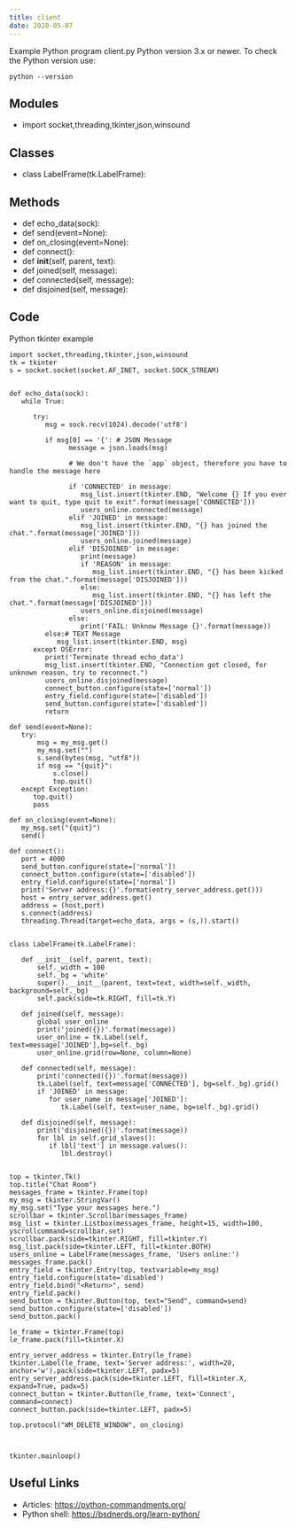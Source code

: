 ```yaml
---
title: client
date: 2020-05-07
---
```

Example Python program client.py
Python version 3.x or newer.
To check the Python version use:

    python --version

## Modules

* import socket,threading,tkinter,json,winsound

## Classes

* class LabelFrame(tk.LabelFrame):

## Methods

* def echo_data(sock):
* def send(event=None):
* def on_closing(event=None):
* def connect():
*    def __init__(self, parent, text):
*    def joined(self, message):
*    def connected(self, message):
*    def disjoined(self, message):

## Code

Python tkinter example

    import socket,threading,tkinter,json,winsound
    tk = tkinter
    s = socket.socket(socket.AF_INET, socket.SOCK_STREAM)
    
    
    def echo_data(sock):
       while True:
          
          try:
             msg = sock.recv(1024).decode('utf8')
    
             if msg[0] == '{': # JSON Message
                   message = json.loads(msg)
    
                   # We don't have the `app` object, therefore you have to handle the message here
    
                   if 'CONNECTED' in message:
                      msg_list.insert(tkinter.END, "Welcome {} If you ever want to quit, type quit to exit".format(message['CONNECTED']))
                      users_online.connected(message)
                   elif 'JOINED' in message:
                      msg_list.insert(tkinter.END, "{} has joined the chat.".format(message['JOINED']))
                      users_online.joined(message)
                   elif 'DISJOINED' in message:
                      print(message)
                      if 'REASON' in message:
                         msg_list.insert(tkinter.END, "{} has been kicked from the chat.".format(message['DISJOINED']))
                      else:
                         msg_list.insert(tkinter.END, "{} has left the chat.".format(message['DISJOINED']))
                      users_online.disjoined(message)
                   else:
                      print('FAIL: Unknow Message {}'.format(message))
             else:# TEXT Message
                msg_list.insert(tkinter.END, msg)
          except OSError:
             print('Terminate thread echo_data')
             msg_list.insert(tkinter.END, "Connection got closed, for unknown reason, try to reconnect.")
             users_online.disjoined(message)
             connect_button.configure(state=['normal'])
             entry_field.configure(state=['disabled'])
             send_button.configure(state=['disabled'])
             return
    
    def send(event=None):
       try:
           msg = my_msg.get()
           my_msg.set("")
           s.send(bytes(msg, "utf8"))
           if msg == "{quit}":
               s.close()
               top.quit()
       except Exception:
          top.quit()
          pass 
    
    def on_closing(event=None):
       my_msg.set("{quit}")
       send()
    
    def connect():
       port = 4000
       send_button.configure(state=['normal'])
       connect_button.configure(state=['disabled'])
       entry_field.configure(state=['normal'])
       print('Server address:{}'.format(entry_server_address.get()))
       host = entry_server_address.get()
       address = (host,port)
       s.connect(address)
       threading.Thread(target=echo_data, args = (s,)).start()
    
    
    class LabelFrame(tk.LabelFrame):
       
       def __init__(self, parent, text):
           self._width = 100
           self._bg = 'white'
           super().__init__(parent, text=text, width=self._width, background=self._bg)
           self.pack(side=tk.RIGHT, fill=tk.Y)
    
       def joined(self, message):
           global user_online
           print('joined({})'.format(message))
           user_online = tk.Label(self, text=message['JOINED'],bg=self._bg)
           user_online.grid(row=None, column=None)
    
       def connected(self, message):
           print('connected({})'.format(message))
           tk.Label(self, text=message['CONNECTED'], bg=self._bg).grid()
           if 'JOINED' in message:
              for user_name in message['JOINED']:
                 tk.Label(self, text=user_name, bg=self._bg).grid()
    
       def disjoined(self, message):
           print('disjoined({})'.format(message))
           for lbl in self.grid_slaves():
              if lbl['text'] in message.values():
                 lbl.destroy()
    
    
    top = tkinter.Tk()
    top.title("Chat Room")
    messages_frame = tkinter.Frame(top)
    my_msg = tkinter.StringVar()
    my_msg.set("Type your messages here.")
    scrollbar = tkinter.Scrollbar(messages_frame)
    msg_list = tkinter.Listbox(messages_frame, height=15, width=100, yscrollcommand=scrollbar.set)
    scrollbar.pack(side=tkinter.RIGHT, fill=tkinter.Y)
    msg_list.pack(side=tkinter.LEFT, fill=tkinter.BOTH)
    users_online = LabelFrame(messages_frame, 'Users online:')
    messages_frame.pack()
    entry_field = tkinter.Entry(top, textvariable=my_msg)
    entry_field.configure(state='disabled')
    entry_field.bind("<Return>", send)
    entry_field.pack()
    send_button = tkinter.Button(top, text="Send", command=send)
    send_button.configure(state=['disabled'])
    send_button.pack()
    
    le_frame = tkinter.Frame(top)
    le_frame.pack(fill=tkinter.X)
    
    entry_server_address = tkinter.Entry(le_frame)
    tkinter.Label(le_frame, text='Server address:', width=20, anchor='w').pack(side=tkinter.LEFT, padx=5)
    entry_server_address.pack(side=tkinter.LEFT, fill=tkinter.X, expand=True, padx=5)
    connect_button = tkinter.Button(le_frame, text='Connect', command=connect)
    connect_button.pack(side=tkinter.LEFT, padx=5)
    
    top.protocol("WM_DELETE_WINDOW", on_closing)
    
    
    
    tkinter.mainloop()
    

## Useful Links

- Articles: https://python-commandments.org/
- Python shell: https://bsdnerds.org/learn-python/

